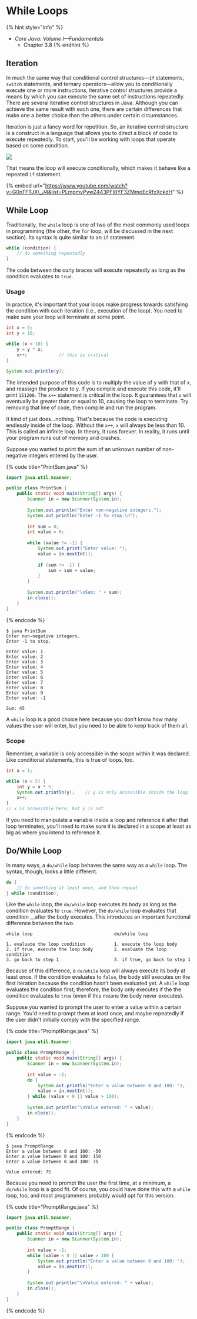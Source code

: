 # While Loops

{% hint style="info" %}
* _Core Java: Volume I—Fundamentals_
  * Chapter 3.8
{% endhint %}

## Iteration

In much the same way that conditional control structures—`if` statements, `switch` statements, and ternary operators—allow you to conditionally execute one or more instructions, iterative control structures provide a means by which you can execute the same set of instructions repeatedly. There are several iterative control structures in Java. Although you can achieve the same result with each one, there are certain differences that make one a better choice than the others under certain circumstances.

Iteration is just a fancy word for repetition. So, an iterative control structure is a construct in a language that allows you to direct a block of code to execute repeatedly. To start, you'll be working with loops that operate based on some condition.

![](../.gitbook/assets/iteration.png)

That means the loop will execute conditionally, which makes it behave like a repeated `if` statement.

{% embed url="https://www.youtube.com/watch?v=G0nTFTJX\_J4&list=PLmpmyPywZ443PFI8YF3ZMmoEcRfxXckdH" %}

## While Loop

Traditionally, the `while` loop is one of two of the most commonly used loops in programming \(the other, the `for` loop, will be discussed in the next section\). Its syntax is quite similar to an `if` statement.

```java
while (condition) {
    // do something repeatedly
}
```

The code between the curly braces will execute repeatedly as long as the condition evaluates to `true`.

### Usage

In practice, it's important that your loops make progress towards satisfying the condition with each iteration \(i.e., execution of the loop\). You need to make sure your loop will terminate at some point.

```java
int x = 5;
int y = 10;

while (x < 10) {
    y = y * x;
    x++;            // this is critical
}

System.out.println(y);
```

The intended purpose of this code is to multiply the value of y with that of x, and reassign the produce to y. If you compile and execute this code, it'll print `151200`. The `x++` statement is critical in the loop. It guarantees that `x` will eventually be greater than or equal to 10, causing the loop to terminate. Try removing that line of code, then compile and run the program.

It kind of just does...nothing. That's because the code is executing endlessly inside of the loop. Without the `x++`, `x` will always be less than 10. This is called an infinite loop. In theory, it runs forever. In reality, it runs until your program runs out of memory and crashes.

Suppose you wanted to print the sum of an unknown number of non-negative integers entered by the user.

{% code title="PrintSum.java" %}
```java
import java.util.Scanner;

public class PrintSum {
    public static void main(String[] args) {
        Scanner in = new Scanner(System.in);
        
        System.out.println("Enter non-negative integers.");
        System.out.println("Enter -1 to stop.\n");
        
        int sum = 0;
        int value = 0;
        
        while (value != -1) {
            System.out.print("Enter value: ");
            value = in.nextInt();
            
            if (sum != -1) {
                sum = sum + value;
            }
        }
        
        System.out.println("\nSum: " + sum);
        in.close();
    }
}
```
{% endcode %}

```text
$ java PrintSum
Enter non-negative integers.
Enter -1 to stop.

Enter value: 1
Enter value: 2
Enter value: 3
Enter value: 4
Enter value: 5
Enter value: 6
Enter value: 7
Enter value: 8
Enter value: 9
Enter value: -1

Sum: 45
```

A `while` loop is a good choice here because you don't know how many values the user will enter, but you need to be able to keep track of them all.

### Scope

Remember, a variable is only accessible in the scope within it was declared. Like conditional statements, this is true of loops, too.

```java
int x = 1;

while (x < 5) {
    int y = x * 5;
    System.out.println(y);    // y is only accessible inside the loop
    x++;
)
// x is accessible here, but y is not
```

If you need to manipulate a variable inside a loop and reference it after that loop terminates, you'll need to make sure it is declared in a scope at least as big as where you intend to reference it.

## Do/While Loop

In many ways, a `do/while` loop behaves the same way as a `while` loop. The syntax, though, looks a little different.

```java
do {
    // do something at least once, and then repeat
} while (condition);
```

Like the `while` loop, the `do/while` loop executes its body as long as the condition evaluates to `true`. However, the `do/while` loop evaluates that condition __after the body executes. This introduces an important functional difference between the two.

```text
while loop                               do/while loop

1. evaluate the loop condition           1. execute the loop body
2. if true, execute the loop body        2. evaluate the loop condition
3. go back to step 1                     3. if true, go back to step 1
```

Because of this difference, a `do/while` loop will always execute its body at least once. If the condition evaluates to `false`, the body still executes on the first iteration because the condition hasn't been evaluated yet. A `while` loop evaluates the condition first; therefore, the body only executes if the the condition evaluates to `true` \(even if this means the body never executes\).

Suppose you wanted to prompt the user to enter a value within a certain range. You'd need to prompt them at least once, and maybe repeatedly if the user didn't initially comply with the specified range.

{% code title="PromptRange.java" %}
```java
import java.util.Scanner;

public class PromptRange {
    public static void main(String[] args) {
        Scanner in = new Scanner(System.in);
        
        int value = -1;
        do {
            System.out.println("Enter a value between 0 and 100: ");
            value = in.nextInt();
        } while (value < 0 || value > 100);
        
        System.out.println("\nValue entered: " + value);
        in.close();
    }
}
```
{% endcode %}

```text
$ java PromptRange
Enter a value between 0 and 100: -50
Enter a value between 0 and 100: 150
Enter a value between 0 and 100: 75

Value entered: 75
```

Because you need to prompt the user the first time, at a minimum, a `do/while` loop is a good fit. Of course, you could have done this with a `while` loop, too, and most programmers probably would opt for this version.

{% code title="PromptRange.java" %}
```java
import java.util.Scanner;

public class PromptRange {
    public static void main(String[] args) {
        Scanner in = new Scanner(System.in);
        
        int value = -1;
        while (value < 0 || value > 100 {
            System.out.println("Enter a value between 0 and 100: ");
            value = in.nextInt();
        }
        
        System.out.println("\nValue entered: " + value);
        in.close();
    }
}
```
{% endcode %}

